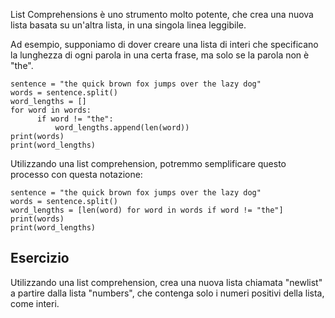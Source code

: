 List Comprehensions è uno strumento molto potente, che crea una nuova lista basata su un'altra lista, in una singola linea leggibile.

Ad esempio, supponiamo di dover creare una lista di interi che specificano la lunghezza di ogni parola in una certa frase, ma solo se la parola non è "the".

    sentence = "the quick brown fox jumps over the lazy dog"
    words = sentence.split()
    word_lengths = []
    for word in words:
          if word != "the":
              word_lengths.append(len(word))
    print(words)
    print(word_lengths)

Utilizzando una list comprehension, potremmo semplificare questo processo con questa notazione:

    sentence = "the quick brown fox jumps over the lazy dog"
    words = sentence.split()
    word_lengths = [len(word) for word in words if word != "the"]
    print(words)
    print(word_lengths)

Esercizio
--------

Utilizzando una list comprehension, crea una nuova lista chiamata "newlist" a partire dalla lista "numbers", che contenga solo i numeri positivi della lista, come interi.